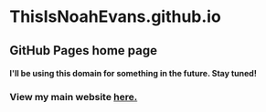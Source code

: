 # ThisIsNoahEvans.github.io
## GitHub Pages home page

#### I'll be using this domain for something in the future. Stay tuned!

### View my main website [here.](https://www.itsnoahevans.co.uk)
